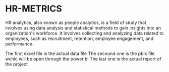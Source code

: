 # HR-METRICS
HR analytics, also known as people analytics, is a field of study that involves using data analysis and statistical methods to gain insights into an organization's workforce. It involves collecting and analyzing data related to employees, such as recruitment, retention, employee engagement, and performance.


The first excel file is the actual data file
The secound one is the pbix file  wchic will be open through the power bi
The last one is the actual report of the project
